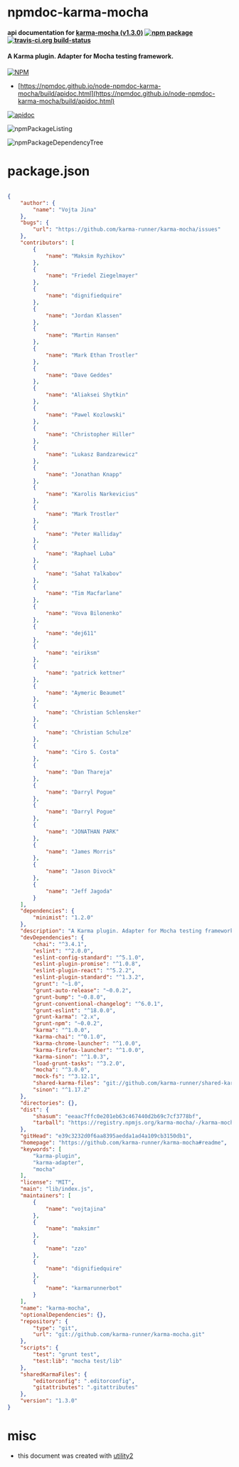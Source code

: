 # npmdoc-karma-mocha

#### api documentation for  [karma-mocha (v1.3.0)](https://github.com/karma-runner/karma-mocha#readme)  [![npm package](https://img.shields.io/npm/v/npmdoc-karma-mocha.svg?style=flat-square)](https://www.npmjs.org/package/npmdoc-karma-mocha) [![travis-ci.org build-status](https://api.travis-ci.org/npmdoc/node-npmdoc-karma-mocha.svg)](https://travis-ci.org/npmdoc/node-npmdoc-karma-mocha)

#### A Karma plugin. Adapter for Mocha testing framework.

[![NPM](https://nodei.co/npm/karma-mocha.png?downloads=true&downloadRank=true&stars=true)](https://www.npmjs.com/package/karma-mocha)

- [https://npmdoc.github.io/node-npmdoc-karma-mocha/build/apidoc.html](https://npmdoc.github.io/node-npmdoc-karma-mocha/build/apidoc.html)

[![apidoc](https://npmdoc.github.io/node-npmdoc-karma-mocha/build/screenCapture.buildCi.browser.%252Ftmp%252Fbuild%252Fapidoc.html.png)](https://npmdoc.github.io/node-npmdoc-karma-mocha/build/apidoc.html)

![npmPackageListing](https://npmdoc.github.io/node-npmdoc-karma-mocha/build/screenCapture.npmPackageListing.svg)

![npmPackageDependencyTree](https://npmdoc.github.io/node-npmdoc-karma-mocha/build/screenCapture.npmPackageDependencyTree.svg)



# package.json

```json

{
    "author": {
        "name": "Vojta Jina"
    },
    "bugs": {
        "url": "https://github.com/karma-runner/karma-mocha/issues"
    },
    "contributors": [
        {
            "name": "Maksim Ryzhikov"
        },
        {
            "name": "Friedel Ziegelmayer"
        },
        {
            "name": "dignifiedquire"
        },
        {
            "name": "Jordan Klassen"
        },
        {
            "name": "Martin Hansen"
        },
        {
            "name": "Mark Ethan Trostler"
        },
        {
            "name": "Dave Geddes"
        },
        {
            "name": "Aliaksei Shytkin"
        },
        {
            "name": "Pawel Kozlowski"
        },
        {
            "name": "Christopher Hiller"
        },
        {
            "name": "Lukasz Bandzarewicz"
        },
        {
            "name": "Jonathan Knapp"
        },
        {
            "name": "Karolis Narkevicius"
        },
        {
            "name": "Mark Trostler"
        },
        {
            "name": "Peter Halliday"
        },
        {
            "name": "Raphael Luba"
        },
        {
            "name": "Sahat Yalkabov"
        },
        {
            "name": "Tim Macfarlane"
        },
        {
            "name": "Vova Bilonenko"
        },
        {
            "name": "dej611"
        },
        {
            "name": "eiriksm"
        },
        {
            "name": "patrick kettner"
        },
        {
            "name": "Aymeric Beaumet"
        },
        {
            "name": "Christian Schlensker"
        },
        {
            "name": "Christian Schulze"
        },
        {
            "name": "Ciro S. Costa"
        },
        {
            "name": "Dan Thareja"
        },
        {
            "name": "Darryl Pogue"
        },
        {
            "name": "Darryl Pogue"
        },
        {
            "name": "JONATHAN PARK"
        },
        {
            "name": "James Morris"
        },
        {
            "name": "Jason Divock"
        },
        {
            "name": "Jeff Jagoda"
        }
    ],
    "dependencies": {
        "minimist": "1.2.0"
    },
    "description": "A Karma plugin. Adapter for Mocha testing framework.",
    "devDependencies": {
        "chai": "^3.4.1",
        "eslint": "^2.0.0",
        "eslint-config-standard": "^5.1.0",
        "eslint-plugin-promise": "^1.0.8",
        "eslint-plugin-react": "^5.2.2",
        "eslint-plugin-standard": "^1.3.2",
        "grunt": "~1.0",
        "grunt-auto-release": "~0.0.2",
        "grunt-bump": "~0.8.0",
        "grunt-conventional-changelog": "^6.0.1",
        "grunt-eslint": "^18.0.0",
        "grunt-karma": "2.x",
        "grunt-npm": "~0.0.2",
        "karma": "^1.0.0",
        "karma-chai": "^0.1.0",
        "karma-chrome-launcher": "^1.0.0",
        "karma-firefox-launcher": "^1.0.0",
        "karma-sinon": "^1.0.3",
        "load-grunt-tasks": "^3.2.0",
        "mocha": "^3.0.0",
        "mock-fs": "^3.12.1",
        "shared-karma-files": "git://github.com/karma-runner/shared-karma-files.git#82ae8d02",
        "sinon": "^1.17.2"
    },
    "directories": {},
    "dist": {
        "shasum": "eeaac7ffc0e201eb63c467440d2b69c7cf3778bf",
        "tarball": "https://registry.npmjs.org/karma-mocha/-/karma-mocha-1.3.0.tgz"
    },
    "gitHead": "e39c3232d0f6aa8395aedda1ad4a109cb3150db1",
    "homepage": "https://github.com/karma-runner/karma-mocha#readme",
    "keywords": [
        "karma-plugin",
        "karma-adapter",
        "mocha"
    ],
    "license": "MIT",
    "main": "lib/index.js",
    "maintainers": [
        {
            "name": "vojtajina"
        },
        {
            "name": "maksimr"
        },
        {
            "name": "zzo"
        },
        {
            "name": "dignifiedquire"
        },
        {
            "name": "karmarunnerbot"
        }
    ],
    "name": "karma-mocha",
    "optionalDependencies": {},
    "repository": {
        "type": "git",
        "url": "git://github.com/karma-runner/karma-mocha.git"
    },
    "scripts": {
        "test": "grunt test",
        "test:lib": "mocha test/lib"
    },
    "sharedKarmaFiles": {
        "editorconfig": ".editorconfig",
        "gitattributes": ".gitattributes"
    },
    "version": "1.3.0"
}
```



# misc
- this document was created with [utility2](https://github.com/kaizhu256/node-utility2)
